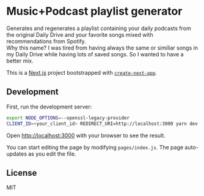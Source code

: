 # Music+Podcast playlist generator

Generates and regenerates a playlist containing your daily podcasts from the original Daily Drive and your favorite songs mixed with recommendations from Spotify.  
Why this name? I was tired from having always the same or similiar songs in my Daily Drive while having lots of saved songs. So I wanted to have a better mix.

This is a [Next.js](https://nextjs.org/) project bootstrapped with [`create-next-app`](https://github.com/zeit/next.js/tree/canary/packages/create-next-app).

## Development

First, run the development server:

```bash
export NODE_OPTIONS=--openssl-legacy-provider
CLIENT_ID=<your_client_id> REDIRECT_URI=http://localhost:3000 yarn dev
```

Open [http://localhost:3000](http://localhost:3000) with your browser to see the result.

You can start editing the page by modifying `pages/index.js`. The page auto-updates as you edit the file.

## License

MIT
